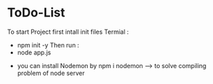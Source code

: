 # ToDo-List
To start Project first intall init files
Termial : 
- npm init -y
Then run : 
- node app.js
* you can install Nodemon by npm i nodemon --> to solve compiling problem of node server
